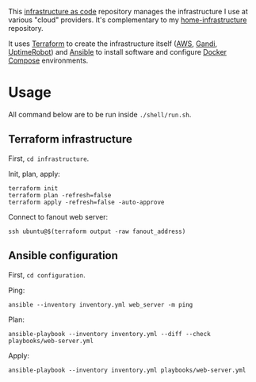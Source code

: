 This [infrastructure as code](https://en.wikipedia.org/wiki/Infrastructure_as_code) repository manages the infrastructure I use at various "cloud" providers.
It's complementary to my [home-infrastructure](https://github.com/jacquev6/home-infrastructure) repository.

It uses [Terraform](https://www.terraform.io/) to create the infrastructure itself ([AWS](https://aws.amazon.com/), [Gandi](https://www.gandi.net/), [UptimeRobot](uptimerobot.com/)) and [Ansible](https://www.ansible.com/) to install software and configure [Docker Compose](https://docs.docker.com/compose/) environments.

# Usage

All command below are to be run inside `./shell/run.sh`.

## Terraform infrastructure

First, `cd infrastructure`.

Init, plan, apply:

    terraform init
    terraform plan -refresh=false
    terraform apply -refresh=false -auto-approve

Connect to fanout web server:

    ssh ubuntu@$(terraform output -raw fanout_address)

## Ansible configuration

First, `cd configuration`.

Ping:

    ansible --inventory inventory.yml web_server -m ping

Plan:

    ansible-playbook --inventory inventory.yml --diff --check playbooks/web-server.yml

Apply:

    ansible-playbook --inventory inventory.yml playbooks/web-server.yml
